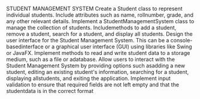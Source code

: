 STUDENT MANAGEMENT SYSTEM
Create a Student class to represent individual students. Include attributes such as name, rollnumber, grade, and any other relevant details.
Implement a StudentManagementSystem class to manage the collection of students. 
Includemethods to add a student, remove a student, search for a student, and display all students.
Design the user interface for the Student Management System. This can be a console-basedinterface or a graphical user interface (GUI) using libraries like Swing or JavaFX.
Implement methods to read and write student data to a storage medium, such as a file or adatabase.
Allow users to interact with the Student Management System by providing options such asadding a new student, editing an existing student's information, searching for a student, displaying allstudents, and exiting the application.
Implement input validation to ensure that required fields are not left empty and that the studentdata is in the correct format
